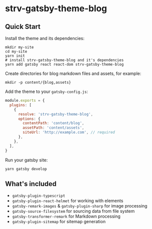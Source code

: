 # strv-gatsby-theme-blog

## Quick Start

Install the theme and its dependencies:

```shell
mkdir my-site
cd my-site
yarn init
# install strv-gatsby-theme-blog and it's dependencies
yarn add gatsby react react-dom strv-gatsby-theme-blog
```

Create directories for blog markdown files and assets, for example:

```shell
mkdir -p content/{blog,assets}
```

Add the theme to your `gatsby-config.js`:

```javascript
module.exports = {
  plugins: [
    {
      resolve: 'strv-gatsby-theme-blog',
      options: {
        contentPath: 'content/blog',
        assetPath: 'content/assets',
        siteUrl: 'http://example.com', // required
      },
    },
  ],
}
```

Run your gatsby site:

```shell
yarn gatsby develop
```

## What's included

- `gatsby-plugin-typescript`
- `gatsby-plugin-react-helmet` for working with <head> elements
- `gatsby-remark-images` & `gatsby-plugin-sharp` for image processing
- `gatsby-source-filesystem` for sourcing data from file system
- `gatsby-transformer-remark` for Markdown processing
- `gatsby-plugin-sitemap` for sitemap generation
